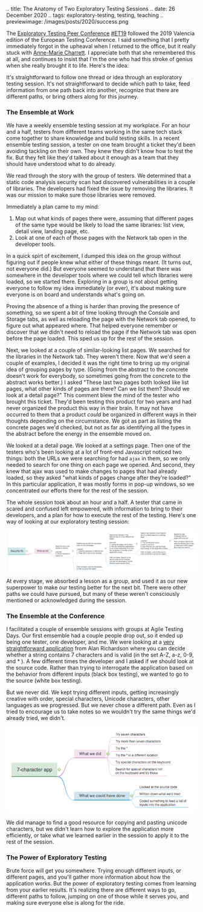 .. title: The Anatomy of Two Exploratory Testing Sessions
.. date: 26 December 2020
.. tags: exploratory-testing, testing, teaching
.. previewimage: /images/posts/2020/success.png

The [Exploratory Testing Peer Conference](https://exploratorytesting.org/) [#ET19](https://twitter.com/search?q=%23et19&src=typed_query) followed the 2019 Valencia edition of the European Testing Conference. I said something that I pretty immediately forgot in the upheaval when I returned to the office, but it really stuck with [Anne-Marie Charrett](https://twitter.com/charrett). I appreciate both that she remembered this at all, and continues to insist that I'm the one who had this stroke of genius when she really brought it to life. Here's the idea: 

It's straightforward to follow one thread or idea through an exploratory testing session. It's not straightforward to decide which path to take, feed information from one path back into another, recognize that there are different paths, or bring others along for this journey. 

### The Ensemble at Work

We have a weekly ensemble testing session at my workplace. For an hour and a half, testers from different teams working in the same tech stack come together to share knowledge and build testing skills. In a recent ensemble testing session, a tester on one team brought a ticket they'd been avoiding tackling on their own. They knew they didn't know how to test the fix. But they felt like they'd talked about it enough as a team that they should have understood what to do already. 

We read through the story with the group of testers. We determined that a static code analysis security scan had discovered vulnerabilities in a couple of libraries. The developers had fixed the issue by removing the libraries. It was our mission to make sure those libraries were removed. 

Immediately a plan came to my mind:
1. Map out what kinds of pages there were, assuming that different pages of the same type would be likely to load the same libraries: list view, detail view, landing page, etc. 
1. Look at one of each of those pages with the Network tab open in the developer tools.

In a quick spirt of excitement, I dumped this idea on the group without figuring out if people knew what either of these things meant. (It turns out, not everyone did.) But everyone seemed to understand that there was somewhere in the developer tools where we could tell which libraries were loaded, so we started there. Exploring in a group is not about getting everyone to follow my idea immediately (or ever), it's about making sure everyone is on board and understands what's going on.

Proving the absence of a thing is harder than proving the presence of something, so we spent a bit of time looking through the Console and Storage tabs, as well as reloading the page with the Network tab opened, to figure out what appeared where. That helped everyone remember or discover that we didn't need to reload the page if the Network tab was open before the page loaded. This sped us up for the rest of the session.

Next, we looked at a couple of similar-looking list pages. We searched for the libraries in the Network tab. They weren't there. Now that we'd seen a couple of examples, I decided it was the right time to bring up my original idea of grouping pages by type. (Going from the abstract to the concrete doesn't work for everybody, so sometimes going from the concrete to the abstract works better.) I asked "These last two pages both looked like list pages, what other kinds of pages are there? Can we list them? Should we look at a detail page?" This comment blew the mind of the tester who brought this ticket. They'd been testing this product for two years and had never organized the product this way in their brain. It may not have occurred to them that a product *could* be organized in different ways in their thoughts depending on the circumstance. We got as part as listing the concrete pages we'd checked, but not as far as identifying all the types in the abstract before the energy in the ensemble moved on.

We looked at a detail page. We looked at a settings page. Then one of the testers who's been looking at a lot of front-end Javascript noticed two things: both the URLs we were searching for had `ajax` in them, so we only needed to search for one thing on each page we opened. And second, they knew that ajax was used to make changes to pages that had already loaded, so they asked "what kinds of pages change after they're loaded?" In this particular application, it was mostly forms in pop-up windows, so we concentrated our efforts there for the rest of the session. 

The whole session took about an hour and a half. A tester that came in scared and confused left empowered, with information to bring to their developers, and  a plan for how to execute the rest of the testing. Here's one way of looking at our exploratory testing session:

<a href="/images/posts/2020/work-ensemble.png"><img src="/images/posts/2020/work-ensemble.png" /></a>

At every stage, we absorbed a lesson as a group, and used it as our new superpower to make our testing better for the next bit. There were other paths we could have pursued, but many of these weren't consciously mentioned or acknowledged during the session.


### The Ensemble at the Conference

I facilitated a couple of ensemble sessions with groups at Agile Testing Days. Our first emsemble had a couple people drop out, so it ended up being one tester, one developer, and me. We were looking at a [very straightforward application](https://eviltester.github.io/TestingApp/apps/7charval/simple7charvalidation.htm) from Alan Richardson where you can decide whether a string contains 7 characters and is valid (in the set A-Z, a-z, 0-9, and * ). A few different times the developer and I asked if we should look at the source code. Rather than trying to interrogate the application based on the behavior from different inputs (black box testing), we wanted to go to the source (white box testing). 

But we never did. We kept trying different inputs, getting increasingly creative with order, special characters, Unicode characters, other languages as we progressed. But we never chose a different path. Even as I tried to encourage us to take notes so we wouldn't try the same things we'd already tried, we didn't. 

<a href="/images/posts/2020/atd-ensemble.png"><img src="/images/posts/2020/atd-ensemble.png" /></a>

We did manage to find a good resource for copying and pasting unicode characters, but we didn't learn how to explore the application more efficiently, or take what we learned earlier in the session to apply it to the rest of the session.


### The Power of Exploratory Testing

Brute force will get you somewhere. Trying enough different inputs, or different pages, and you'll gather more information about how the application works. But the power of exploratory testing comes from learning from your earlier results. It's realizing there are different ways to go, different paths to follow, jumping on one of those while it serves you, and making sure everyone else is along for the ride. 